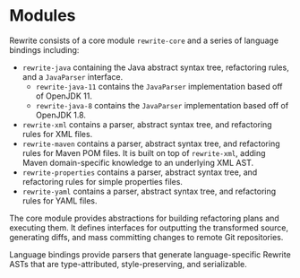 # Modules

Rewrite consists of a core module `rewrite-core` and a series of language bindings including:

* `rewrite-java` containing the Java abstract syntax tree, refactoring rules, and a `JavaParser` interface.
  * `rewrite-java-11` contains the `JavaParser` implementation based off of OpenJDK 11.
  * `rewrite-java-8` contains the `JavaParser` implementation based off of OpenJDK 1.8.
* `rewrite-xml` contains a parser, abstract syntax tree, and refactoring rules for XML files.
* `rewrite-maven` contains a parser, abstract syntax tree, and refactoring rules for Maven POM files. It is built on top of `rewrite-xml`, adding Maven domain-specific knowledge to an underlying XML AST.
* `rewrite-properties` contains a parser, abstract syntax tree, and refactoring rules for simple properties files.
* `rewrite-yaml` contains a parser, abstract syntax tree, and refactoring rules for YAML files.

The core module provides abstractions for building refactoring plans and executing them. It defines interfaces for outputting the transformed source, generating diffs, and mass committing changes to remote Git repositories.

Language bindings provide parsers that generate language-specific Rewrite ASTs that are type-attributed, style-preserving, and serializable.


